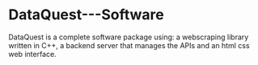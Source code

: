 # DataQuest---Software
DataQuest is a complete software package using: a webscraping library written in C++, a backend server that manages the APIs and an html css web interface.
